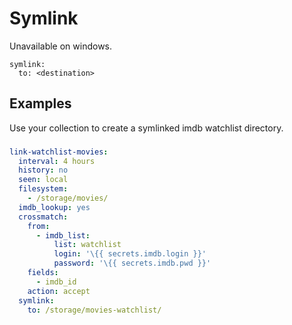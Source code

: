 # Symlink

Unavailable on windows.

```text
symlink:
  to: <destination>
```

## Examples

Use your collection to create a symlinked imdb watchlist directory. 

###

```yaml
link-watchlist-movies:
  interval: 4 hours
  history: no
  seen: local
  filesystem:
    - /storage/movies/
  imdb_lookup: yes
  crossmatch:
    from:
      - imdb_list:
          list: watchlist
          login: '\{{ secrets.imdb.login }}'
          password: '\{{ secrets.imdb.pwd }}'
    fields:
      - imdb_id
    action: accept
  symlink:
    to: /storage/movies-watchlist/
```